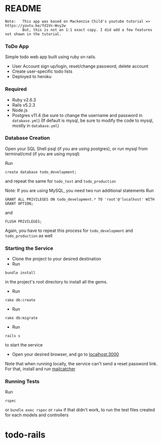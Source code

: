 # README

```
Note:   This app was based on Mackenzie Child's youtube tutorial => https://youtu.be/fd1Vn-Wvy2w
        But, this is not an 1:1 exact copy. I did add a few features not shown in the tutorial.
```

### ToDo App

Simple todo web app built using ruby on rails. 

* User Account sign up/login, reset/change password, delete account
* Create user-specific todo lists
* Deployed to heroku


### Required

* Ruby v2.6.3
* Rails v5.2.3
* Node.js
* Postgres v11.4  (be sure to change the username and password in `database.yml`)
(If default is mysql, be sure to modify the code to mysql, mostly in `database.yml`)

### Database Creation

Open your SQL Shell psql (if you are using postgres), or run mysql from terminal/cmd (if you are using mysql)

Run
```
create database todo_development;
```
and repeat the same for `todo_test` and `todo_production`

Note: If you are using MySQL, you need two run additional statements
Run
```
GRANT ALL PRIVILEGES ON todo_development.* TO 'root'@'localhost' WITH GRANT OPTION;
```
and 
```
FLUSH PRIVILEGES;
```
Again, you have to repeat this process for `todo_development` and `todo_production` as well

### Starting the Service

* Clone the project to your desired destination
* Run
```
bundle install
```
in the project's root directory to install all the gems.
* Run
```
rake db:create
```
* Run
```
rake db:migrate
```
* Run 
```
rails s
``` 
to start the service
* Open your desired browser, and go to [localhost:3000](http://localhost:3000)

Note that when running locally, the service can't send a reset password link. For that, install and run [mailcatcher](https://mailcatcher.me/)


### Running Tests

Run

```
rspec
```
or `bundle exec rspec` or `rake` if that didn't work, to run the test files created for each models and controllers
# todo-rails
